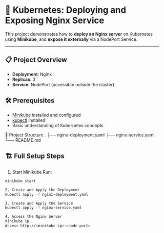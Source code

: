 # 🚀 Kubernetes: Deploying and Exposing Nginx Service

This project demonstrates how to **deploy an Nginx server** on Kubernetes using **Minikube**, and **expose it externally** via a NodePort Service.

---

## 📋 Project Overview

- **Deployment**: Nginx
- **Replicas**: 3
- **Service**: NodePort (accessible outside the cluster)


## 🛠️ Prerequisites

- [Minikube](https://minikube.sigs.k8s.io/docs/start/) installed and configured
- [kubectl](https://kubernetes.io/docs/tasks/tools/) installed
- Basic understanding of Kubernetes concepts


📂 Project Structure
.
├── nginx-deployment.yaml
├── nginx-service.yaml
└── README.md


## 🏗️ Full Setup Steps

### 
1. Start Minikube
Run:
```bash
minikube start

2. Create and Apply the Deployment
kubectl apply -f nginx-deployment.yaml

3. Create and Apply the Service
kubectl apply -f nginx-service.yaml

4. Access the Nginx Server
minikube ip
Access http://<minikube-ip>:<node-port>

